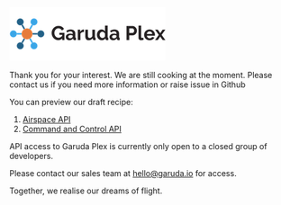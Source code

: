 ![Garuda Plex Logo](./img/garuda-plex-logo.png)

Thank you for your interest. We are still cooking at the moment. Please contact us if you need more information or raise issue in Github

You can preview our draft recipe:

1. [Airspace API](./airspace)
2. [Command and Control API](./command-control)


API access to Garuda Plex is currently only open to a closed group of developers. 

Please contact our sales team at <hello@garuda.io> for access.


Together, we realise our dreams of flight.
